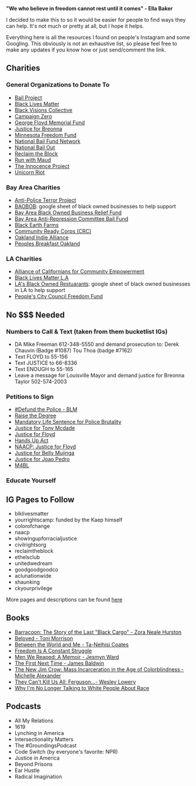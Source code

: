 **"We who believe in freedom cannot rest until it comes" - Ella Baker**

I decided to make this to so it would be easier for people to find ways they can help. It's not much or pretty at all, but I hope it helps. 

Everything here is all the resources I found on people's Instagram and some Googling. This obviously is not an exhaustive list, so please feel free to make any updates if you know how or just send/comment the link. 


## Charities


### General Organizations to Donate To
- [Bail Project](https://bailproject.org/)
- [Black Lives Matter](https://blacklivesmatter.com/)
- [Black Visions Collective](https://www.blackvisionsmn.org/)
- [Campaign Zero](https://www.joincampaignzero.org/)
- [George Floyd Memorial Fund](https://www.gofundme.com/f/georgefloyd)
- [Justice for Breonna](https://justiceforbreonna.org/)
- [Minnesota Freedom Fund](https://minnesotafreedomfund.org/)
- [National Bail Fund Network](https://www.communityjusticeexchange.org/nbfn-directory)
- [National Bail Out](https://nationalbailout.org/)
- [Reclaim the Block](https://www.reclaimtheblock.org/home)
- [Run with Maud](https://www.runwithmaud.com/)
- [The Innocence Project](https://www.innocenceproject.org/)
- [Unicorn Riot](https://unicornriot.ninja/)


### Bay Area Charities 
- [Anti-Police Terror Project](http://www.antipoliceterrorproject.org/?fbclid=IwAR1jZFGRWN-LYu9iqIuj8Ebn7u4pY-nPWlv3FpMq1q48kvd09DSsSQ7qGME)
- [BAOBOB](baobobdirectory.com): google sheet of black owned businesses to help support 
- [Bay Area Black Owned Business Relief Fund](https://www.gofundme.com/f/bay-area-black-owned-business-relief-fund)
- [Bay Area Anti-Repression Committee Bail Fund](https://rally.org/ARCbailfund)
- [Black Earth Farms](instagram.com/blackearthfarms)
- [Community Ready Corps (CRC)](http://www.crc4sd.org/)
- [Oakland Indie Alliance](http://www.oaklandindiealliance.com/)
- [Peoples Breakfast Oakland](https://linktr.ee/PBO)
 

### LA Charities
- [Alliance of Californians for Community Empowerment](https://www.acceaction.org/)
- [Black Lives Matter L.A](https://www.blmla.org/)
- [LA's Black Owned Restuarants](https://docs.google.com/spreadsheets/u/1/d/18w-0RBhwBBlXDN9kRV9DVSCAGSCjtHb9K0Pq2YBv18U/htmlview?usp=sharing&pru=AAABcpSt24I*-0SYI1CmpG2fbqBHxTBHKA): google sheet of black owned businesses in LA to help support
- [People's City Council Freedom Fund](https://www.gofundme.com/f/peoples-city-council-ticket-fund)



## No $$$ Needed

### Numbers to Call & Text (taken from them bucketlist IGs)
- DA Mike Freeman 612-348-5550 and demand prosecution to:
       Derek Chauvin (Badge #1087)
       Tou Thoa (badge #7162)
- Text FLOYD to 55-156
- Text JUSTICE to 66-8336
- Text ENOUGH to 55-165
- Leave a message for Louisville Mayor and demand justice for Breonna Taylor 502-574-2003

### Petitions to Sign
- [#Defund the Police - BLM](https://blacklivesmatter.com/defundthepolice/)
- [Raise the Degree](https://www.change.org/p/minneapolis-district-attorney-raise-the-degree?recruiter=1098599238&utm_source=share_petition&utm_medium=twitter&utm_campaign=psf_combo_share_initial&utm_term=psf_combo_share_abi&recruited_by_id=960efe90-a206-11ea-8907-8fc7af712ec3)
- [Mandatory Life Sentence for Police Brutality](https://www.change.org/p/department-of-justice-mandatory-life-sentence-for-police-brutality)
- [Justice for Tony Mcdade](https://secure.everyaction.com/BAMRHpdpAUS8Rle7I00UrA2)
- [Justice for Floyd](https://act.colorofchange.org/sign/justiceforfloyd_george_floyd_minneapolis/?source=dm_sms_optin_5-26-20)
- [Hands Up Act](https://www.change.org/p/us-senate-hands-up-act)
- [NAACP: Justice for Floyd](https://www.naacp.org/campaigns/we-are-done-dying/)
- [Justice for Belly Mujinga](https://www.change.org/p/govia-thameslink-justice-for-belly-mujinga-justiceforbellymujinga)
- [Justice for Joao Pedro](https://www.change.org/p/prefeitura-do-rio-de-janeiro-justice-for-jo%C4%81o-pedro?signed=true)
- [M4BL](https://m4bl.org/join-our-movement/)



### Educate Yourself

## IG Pages to Follow
- blklivesmatter
- yourrightscamp: funded by the Kaep himself
- colorofchange
- naacp
- showingupforracialjustice
- civilrightsorg
- reclaimtheblock
- ethelsclub
- unitedwedream
- goodgoodgoodco
- aclunationwide
- shaunking
- ckyourprivilege

More pages and descriptions can be found [here](https://parade.com/1045757/stephanieosmanski/anti-racist-instagram-accounts-to-follow/)

## Books
- [Barracoon: The Story of the Last "Black Cargo" - Zora Neale Hurston](https://www.amazon.com/Barracoon-Story-Last-Black-Cargo/dp/0062748203)
- [Beloved - Toni Morrison](https://www.amazon.com/Beloved-Toni-Morrison/dp/1400033411)
- [Between the World and Me - Ta-Nelhisi Coates](https://www.amazon.com/Between-World-Me-Ta-Nehisi-Coates/dp/0451482212)
- [Freedom Is A Constant Struggle](https://www.amazon.com/Freedom-Constant-Struggle-Palestine-Foundations/dp/1608465640/ref=sr_1_1?dchild=1&keywords=freedom+is+a+constant+struggle&qid=1591154610&sr=8-1)
- [Men We Reaped: A Memoir - Jesmyn Ward](https://www.amazon.com/Men-We-Reaped-Jesmyn-Ward/dp/1608197654/ref=sr_1_1?dchild=1&keywords=men+we+reaped&qid=1591154644&sr=8-1)
- [The First Next Time - James Baldwin](https://www.amazon.com/Fire-Next-Time-James-Baldwin/dp/067974472X/ref=sr_1_1?dchild=1&keywords=the+fire+next+time&qid=1591154631&sr=8-1)
- [The New Jim Crow: Mass Incarceration in the Age of Colorblindness - Michelle Alexander](https://www.amazon.com/New-Jim-Crow-Incarceration-Colorblindness/dp/1595586431)
- [They Can't Kill Us All: Ferguson...- Wesley Lowery](https://www.amazon.com/They-Cant-Kill-All-Baltimore/dp/0316312479)
- [Why I'm No Longer Talking to White People About Race](https://www.amazon.com/Longer-Talking-White-People-About/dp/1635572959/ref=sr_1_1?crid=7HLC432RVXTU&dchild=1&keywords=why+i%27m+no+longer+talking+about+race&qid=1591154617&sprefix=why+i%27m+no+longer%2Caps%2C225&sr=8-1)


## Podcasts
- All My Relations
- 1619
- Lynching in America
- Intersectionality Matters
- The #GroundingsPodcast
- Code Switch (by everyone's favorite: NPR)
- Justice in America
- Beyond Prisons
- Ear Hustle
- Radical Imagination









